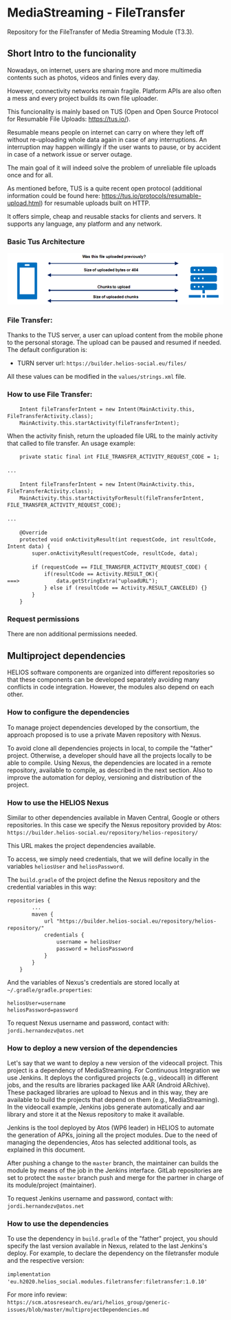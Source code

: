 # MediaStreaming - FileTransfer 

Repository for the FileTransfer of Media Streaming Module (T3.3).

## Short Intro to the funcionality

Nowadays, on internet, users are sharing more and more multimedia contents such as photos, videos and finles every day.

However, connectivity networks remain fragile. Platform APIs are also often a mess and every project builds its own file uploader.

This funcionality is mainly based on TUS (Open and Open Source Protocol for Resumable File Uploads: https://tus.io/).

Resumable means people on internet can carry on where they left off without re-uploading whole data again in case of any interruptions. An interruption may happen willingly if the user wants to pause, or by accident in case of a network issue or server outage.

The main goal of it will indeed solve the problem of unreliable file uploads once and for all.

As mentioned before, TUS is a quite recent open protocol (additional information could be found here: https://tus.io/protocols/resumable-upload.html) for resumable uploads built on HTTP.

It offers simple, cheap and reusable stacks for clients and servers. It supports any language, any platform and any network.

### Basic Tus Architecture

<img src="https://raw.githubusercontent.com/helios-h2020/h.extension-MediaStreaming-FileTransfer/master/files/TUS.png" alt="Basic Tus Architecture" />



### File Transfer:
Thanks to the TUS server, a user can upload content from the mobile phone to the personal storage. The upload can be paused and resumed if needed. The default configuration is:

* TURN server url: `https://builder.helios-social.eu/files/`

All these values can be modified in the `values/strings.xml` file.

### How to use File Transfer:
```
    Intent fileTransferIntent = new Intent(MainActivity.this, FileTransferActivity.class);
    MainActivity.this.startActivity(fileTransferIntent);
```

When the activity finish, return the uploaded file URL to the mainly activity that called to file transfer. An usage example:

```
    private static final int FILE_TRANSFER_ACTIVITY_REQUEST_CODE = 1;

...

    Intent fileTransferIntent = new Intent(MainActivity.this, FileTransferActivity.class);
    MainActivity.this.startActivityForResult(fileTransferIntent, FILE_TRANSFER_ACTIVITY_REQUEST_CODE);

...

    @Override
    protected void onActivityResult(int requestCode, int resultCode, Intent data) {
        super.onActivityResult(requestCode, resultCode, data);

        if (requestCode == FILE_TRANSFER_ACTIVITY_REQUEST_CODE) {
            if(resultCode == Activity.RESULT_OK){
===>            data.getStringExtra("uploadURL");
            } else if (resultCode == Activity.RESULT_CANCELED) {}
        }
    }
```

### Request permissions
There are non additional permissions needed.

## Multiproject dependencies ##

HELIOS software components are organized into different repositories
so that these components can be developed separately avoiding many
conflicts in code integration. However, the modules also depend on
each other.

### How to configure the dependencies ###

To manage project dependencies developed by the consortium, the approach proposed is to use a private Maven repository with Nexus.

To avoid clone all dependencies projects in local, to compile the "father" project. Otherwise, a developer should have all the projects locally to
be able to compile. Using Nexus, the dependencies are located in a remote repository, available to compile, as described in the next section.
Also to improve the automation for deploy, versioning and distribution of the project.

### How to use the HELIOS Nexus ###

Similar to other dependencies available in Maven Central, Google or others repositories. In this case we specify the Nexus
repository provided by Atos: `https://builder.helios-social.eu/repository/helios-repository/`

This URL makes the project dependencies available.

To access, we simply need credentials, that we will define locally in the variables `heliosUser` and `heliosPassword`.

The `build.gradle` of the project define the Nexus repository and the credential variables in this way:

```
repositories {
        ...
        maven {
            url "https://builder.helios-social.eu/repository/helios-repository/"
            credentials {
                username = heliosUser
                password = heliosPassword
            }
        }
    }
```

And the variables of Nexus's credentials are stored locally at `~/.gradle/gradle.properties`:

```
heliosUser=username
heliosPassword=password
```

To request Nexus username and password, contact with: `jordi.hernandezv@atos.net`

### How to deploy a new version of the dependencies ###

Let's say that we want to deploy a new version of the videocall project. This project is a dependency of MediaStreaming.
For Continuous Integration we use Jenkins. It deploys the configured projects (e.g., videocall) in different jobs,
and the results are libraries packaged like AAR (Android ARchive). These packaged libraries are upload to Nexus and in this way,
they are available to build the projects that depend on them (e.g., MediaStreaming).
In the videocall example, Jenkins jobs generate automatically and aar library and store it at the Nexus repository to make it available.

Jenkins is the tool deployed by Atos (WP6 leader) in HELIOS to automate the generation of APKs, joining all the project modules.
Due to the need of managing the dependencies, Atos has selected additional tools, as explained in this document.

After pushing a change to the `master` branch, the maintainer can builds the module by means of the job in the Jenkins interface. GitLab repositories are set to protect
the `master` branch push and merge for the partner in charge of its module/project (maintainer).

To request Jenkins username and password, contact with: `jordi.hernandezv@atos.net`

### How to use the dependencies ###

To use the dependency in `build.gradle` of the "father" project, you should specify the last version available in Nexus, related to the last Jenkins's deploy.
For example, to declare the dependency on the filetransfer module and the respective version:

`implementation 'eu.h2020.helios_social.modules.filetransfer:filetransfer:1.0.10'`

For more info review: `https://scm.atosresearch.eu/ari/helios_group/generic-issues/blob/master/multiprojectDependencies.md`
